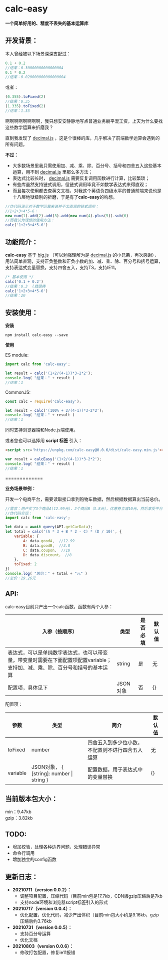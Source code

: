 # calc-easy
**一个简单好用的、精度不丢失的基本运算库**


## 开发背景：
本人曾经被以下场景深深支配过：
```javascript
0.1 + 0.2
//结果：0.30000000000000004
0.1 * 0.2
//结果：0.020000000000000004
```
或者：
```javascript
(0.355).toFixed(2)
//结果：0.35
(1.335).toFixed(2)
//结果：1.33
```
啊啊啊啊啊啊啊啊，我只想安安静静地写点普通业务躺平混工资，上天为什么要找这些数学运算来折磨我？

直到我发现了 [decimal.js](https://www.npmjs.com/package/decimal.js) ，这是个很棒的库，几乎解决了前端数学运算会遇到的所有问题。

**不过：**
- 大多数场景里我只需使用加、减、乘、除、百分号、括号和四舍五入这些基本运算，用不到 [decimal.js](https://www.npmjs.com/package/decimal.js) 里那么多方法；
- 表达式比较长时， [decimal.js](https://www.npmjs.com/package/decimal.js) 需要反复调用函数进行计算，比较繁琐；
- 有些库虽然支持链式调用，但链式调用毕竟不如数学表达式来得直观；
- 而且每次使用都去查英文文档，对我这个英语负四级水平的普通前端来说也是十八层地狱级别的折磨，于是有了**calc-easy**的构想。

```javascript
//伪代码演示对于数学运算来说并不太直观的链式调用：
//1+2+3+4*5-6：
new num(1).add(2).add(3).add(new num(4).plus(5)).sub(6)
//而我认为理想的使用方法：
calc('1+2+3+4*5-6')
```

## 功能简介：
**calc-easy** 基于 [big.js](https://www.npmjs.com/package/big.js) （可以勉强理解为是 [decimal.js](https://www.npmjs.com/package/decimal.js) 的小兄弟，再次感谢），用法简单直观，支持正负整数和正负小数的加、减、乘、除、百分号和括号运算，支持表达式变量替换，支持四舍五入，支持TS，支持IE11。
```javascript
/* 基本使用 */
calc('0.1 + 0.2')
//结果：0.3  (就很棒
calc('1+2+3+4*5-6')
//结果：20
```

## 安装使用：
**安装**
```shell
npm install calc-easy --save
```
**使用**

ES module:
```javascript
import calc from 'calc-easy';

let result = calc('(1+2/(4-1))*3-2*2');
console.log( "结果：" + result )
//结果：1
```
CommonJS:
```javascript
const calc = require('calc-easy');

let result = calc('(100% + 2/(4-1))*3-2*2');
console.log( "结果：" + result )
//结果：1
```

同时支持浏览器端和Node.js端使用。

或者您也可以选择用 **script 标签** 引入：
```html
<script src='https://unpkg.com/calc-easy@0.0.6/dist/calc-easy.min.js'></script>
```
```javascript
var result = calcEasy('(1+2/(4-1))*3-2*2');
console.log( "结果：" + result )
//结果：1
```

=============

**业务场景举例：**

开发一个电商平台，需要读取接口拿到购物车数据，然后根据数据算出当前总价。
```javascript
//需求：用户买了3个商品A(12.99元)、2个商品B（3.8元），优惠券立减10元，然后享受平台活动总价打8折，求出当前总价并保留两位小数。
//伪代码实现：
import calc from 'calc-easy';

let data = await query(API.getCarData);
let total = calc('(A * 3 + B * 2 - C) * (D / 10)', {
	variable: {
		A: data.goodA,  //12.99
		B: data.goodB,  //3.8
		C: data.coupon,  //10
		D: data.discount， //8
	},
	toFixed: 2
})
console.log( "总价：" + total + "元" )
//总价：29.26元
```

## API:
calc-easy目前只产出一个calc函数，函数有两个入参：

入参（按顺序）          | 类型      | 是否必填              | 默认值
----------        | -----              | ------            | ------------
表达式，可以是单纯数字表达式，也可以带变量，带变量时需要在下面配置项配置variable；支持加、减、乘、除、百分号和括号的基本运算            | string       | 是   |  无
配置项，具体见下            | JSON对象    |否       | {}

配置项：

参数          | 类型       | 简介    | 默认值
----------        | -----      | -----              | ------------
toFixed            | number      | 四舍五入到多少位小数，不配置则不进行四舍五入运算      |  无
variable            | JSON对象， { [string]: number \| string }   | 配置数据，用于表达式中的变量替换    | {}

## 当前版本包大小：
min：9.47kb  
gzip：3.82kb


## TODO:
- 增加校验，处理各种边界问题，处理错误异常
- 命令行调用
- 增加独立的config函数

## 更新日志：
- **20210711（version 0.0.2）：**
	* 调整项目配置，压缩代码（目前min包是17.7kb，CDN版gzip压缩后是7kb
	* 支持node环境和浏览器script标签引入的形式
- **20210717（version 0.0.4）：**
	* 优化配置，优化代码，减少产出体积（目前min包大小约是9.16kb，gzip压缩后约3.76kb
- **20210731（version 0.0.5）：**
	* 支持百分号运算
	* 优化文档
- **20210803（version 0.0.6）：**
	* 修改打包配置，修复ie11报错